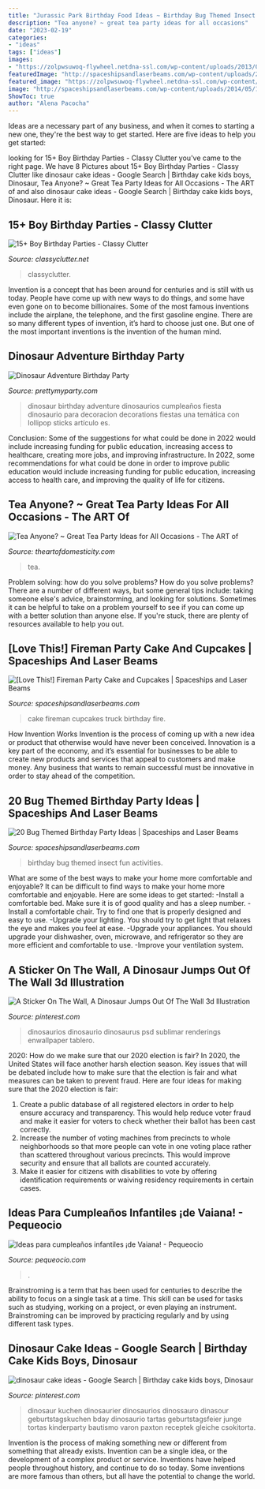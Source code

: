 ```yaml
---
title: "Jurassic Park Birthday Food Ideas ~ Birthday Bug Themed Insect Fun Activities"
description: "Tea anyone? ~ great tea party ideas for all occasions"
date: "2023-02-19"
categories:
- "ideas"
tags: ["ideas"]
images:
- "https://zolpwsuwoq-flywheel.netdna-ssl.com/wp-content/uploads/2013/03/dinosaur-adventure-party-1.jpg"
featuredImage: "http://spaceshipsandlaserbeams.com/wp-content/uploads/2014/05/11-bug_insect_birthday_party_cookie_favor.jpg"
featured_image: "https://zolpwsuwoq-flywheel.netdna-ssl.com/wp-content/uploads/2013/03/dinosaur-adventure-party-1.jpg"
image: "http://spaceshipsandlaserbeams.com/wp-content/uploads/2014/05/11-bug_insect_birthday_party_cookie_favor.jpg"
ShowToc: true
author: "Alena Pacocha"
---
```



Ideas are a necessary part of any business, and when it comes to starting a new one, they're the best way to get started. Here are five ideas to help you get started: 

	

		
looking for 15+ Boy Birthday Parties - Classy Clutter you've came to the right page. We have 8 Pictures about 15+ Boy Birthday Parties - Classy Clutter like dinosaur cake ideas - Google Search | Birthday cake kids boys, Dinosaur, Tea Anyone? ~ Great Tea Party Ideas for All Occasions - The ART of and also dinosaur cake ideas - Google Search | Birthday cake kids boys, Dinosaur. Here it is:
		
    
## 15+ Boy Birthday Parties - Classy Clutter

<img loading=lazy src="https://www.classyclutter.net/wp-content/uploads/2014/02/blue-ombre-dessert-table-cake.jpg" onerror="this.onerror=null;this.src='https://tse2.mm.bing.net/th?id=OIP.1SALzzQVuHrO2ckPT42DTAHaJ7&amp;pid=15.1';" alt="15+ Boy Birthday Parties - Classy Clutter">

_Source: classyclutter.net_

>classyclutter. 

	

Invention is a concept that has been around for centuries and is still with us today. People have come up with new ways to do things, and some have even gone on to become billionaires. Some of the most famous inventions include the airplane, the telephone, and the first gasoline engine. There are so many different types of invention, it’s hard to choose just one. But one of the most important inventions is the invention of the human mind.

    
## Dinosaur Adventure Birthday Party

<img loading=lazy src="https://zolpwsuwoq-flywheel.netdna-ssl.com/wp-content/uploads/2013/03/dinosaur-adventure-party-1.jpg" onerror="this.onerror=null;this.src='https://tse2.mm.bing.net/th?id=OIP.Igc3ezkorcNaxon7zXJWigHaLL&amp;pid=15.1';" alt="Dinosaur Adventure Birthday Party">

_Source: prettymyparty.com_

>dinosaur birthday adventure dinosaurios cumpleaños fiesta dinosaurio para decoracion decorations fiestas una temática con lollipop sticks artículo es. 

	

Conclusion: Some of the suggestions for what could be done in 2022 would include increasing funding for public education, increasing access to healthcare, creating more jobs, and improving infrastructure.
In 2022, some recommendations for what could be done in order to improve public education would include increasing funding for public education, increasing access to health care, and improving the quality of life for citizens.

    
## Tea Anyone? ~ Great Tea Party Ideas For All Occasions - The ART Of

<img loading=lazy src="http://theartofdomesticity.com/wp-content/uploads/2014/06/img_3376.jpg" onerror="this.onerror=null;this.src='https://tse4.mm.bing.net/th?id=OIP.rWThLszm4XA2pGazBrtCIgHaJ4&amp;pid=15.1';" alt="Tea Anyone? ~ Great Tea Party Ideas for All Occasions - The ART of">

_Source: theartofdomesticity.com_

>tea. 

	

Problem solving: how do you solve problems?
How do you solve problems? There are a number of different ways, but some general tips include: taking someone else's advice, brainstorming, and looking for solutions. Sometimes it can be helpful to take on a problem yourself to see if you can come up with a better solution than anyone else. If you're stuck, there are plenty of resources available to help you out.

    
## [Love This!] Fireman Party Cake And Cupcakes | Spaceships And Laser Beams

<img loading=lazy src="http://spaceshipsandlaserbeams.com/wp-content/uploads/2015/09/fireman_fire_truck_birthday_cake.jpg" onerror="this.onerror=null;this.src='https://tse1.mm.bing.net/th?id=OIP.2fGvo174fD_37H9vGd6UdgHaLJ&amp;pid=15.1';" alt="[Love This!] Fireman Party Cake and Cupcakes | Spaceships and Laser Beams">

_Source: spaceshipsandlaserbeams.com_

>cake fireman cupcakes truck birthday fire. 

	

How Invention Works
Invention is the process of coming up with a new idea or product that otherwise would have never been conceived. Innovation is a key part of the economy, and it’s essential for businesses to be able to create new products and services that appeal to customers and make money. Any business that wants to remain successful must be innovative in order to stay ahead of the competition.

    
## 20 Bug Themed Birthday Party Ideas | Spaceships And Laser Beams

<img loading=lazy src="http://spaceshipsandlaserbeams.com/wp-content/uploads/2014/05/11-bug_insect_birthday_party_cookie_favor.jpg" onerror="this.onerror=null;this.src='https://tse1.mm.bing.net/th?id=OIP.VjhM3uOXgCVXQNjo4b6EdQHaFj&amp;pid=15.1';" alt="20 Bug Themed Birthday Party Ideas | Spaceships and Laser Beams">

_Source: spaceshipsandlaserbeams.com_

>birthday bug themed insect fun activities. 

	

What are some of the best ways to make your home more comfortable and enjoyable?
It can be difficult to find ways to make your home more comfortable and enjoyable. Here are some ideas to get started: 
-Install a comfortable bed. Make sure it is of good quality and has a sleep number.
-Install a comfortable chair. Try to find one that is properly designed and easy to use.
-Upgrade your lighting. You should try to get light that relaxes the eye and makes you feel at ease.
-Upgrade your appliances. You should upgrade your dishwasher, oven, microwave, and refrigerator so they are more efficient and comfortable to use. 
-Improve your ventilation system.

    
## A Sticker On The Wall, A Dinosaur Jumps Out Of The Wall 3d Illustration

<img loading=lazy src="https://i.pinimg.com/736x/84/59/8c/84598c8d4a499ffb7d9a12fafd360035.jpg" onerror="this.onerror=null;this.src='https://tse2.mm.bing.net/th?id=OIP.aNKaMj014NNKiqxki6HO-gAAAA&amp;pid=15.1';" alt="A Sticker On The Wall, A Dinosaur Jumps Out Of The Wall 3d Illustration">

_Source: pinterest.com_

>dinosaurios dinosaurio dinosaurus psd sublimar renderings enwallpaper tablero. 

	

2020: How do we make sure that our 2020 election is fair?
In 2020, the United States will face another harsh election season. Key issues that will be debated include how to make sure that the election is fair and what measures can be taken to prevent fraud. Here are four ideas for making sure that the 2020 election is fair: 
1. Create a public database of all registered electors in order to help ensure accuracy and transparency. This would help reduce voter fraud and make it easier for voters to check whether their ballot has been cast correctly. 
2. Increase the number of voting machines from precincts to whole neighborhoods so that more people can vote in one voting place rather than scattered throughout various precincts. This would improve security and ensure that all ballots are counted accurately. 
3. Make it easier for citizens with disabilities to vote by offering identification requirements or waiving residency requirements in certain cases.

    
## Ideas Para Cumpleaños Infantiles ¡de Vaiana! - Pequeocio

<img loading=lazy src="https://www.pequeocio.com/wp-content/uploads/2017/01/cumpleanos-infantiles-vaiana-6.jpg" onerror="this.onerror=null;this.src='https://tse1.mm.bing.net/th?id=OIP.lEJ7uC0Y9_Om7iVkK8afqwHaLH&amp;pid=15.1';" alt="Ideas para cumpleaños infantiles ¡de Vaiana! - Pequeocio">

_Source: pequeocio.com_

>. 

	

Brainstroming is a term that has been used for centuries to describe the ability to focus on a single task at a time. This skill can be used for tasks such as studying, working on a project, or even playing an instrument. Brainstroming can be improved by practicing regularly and by using different task types.

    
## Dinosaur Cake Ideas - Google Search | Birthday Cake Kids Boys, Dinosaur

<img loading=lazy src="https://i.pinimg.com/736x/45/df/14/45df149e7af34e704c8071b5bfd0218d.jpg" onerror="this.onerror=null;this.src='https://tse1.mm.bing.net/th?id=OIP.P3SG0Nlg7NtYofFgYLSsEgHaJ3&amp;pid=15.1';" alt="dinosaur cake ideas - Google Search | Birthday cake kids boys, Dinosaur">

_Source: pinterest.com_

>dinosaur kuchen dinosaurier dinosaurios dinossauro dinasour geburtstagskuchen bday dinosaurio tartas geburtstagsfeier junge tortas kinderparty bautismo varon paxton receptek gleiche csokitorta. 

	

Invention is the process of making something new or different from something that already exists. Invention can be a single idea, or the development of a complex product or service. Inventions have helped people throughout history, and continue to do so today. Some inventions are more famous than others, but all have the potential to change the world.

